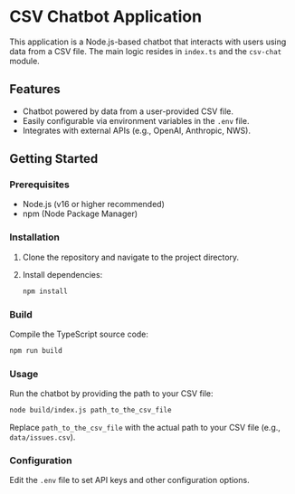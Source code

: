 # CSV Chatbot Application

This application is a Node.js-based chatbot that interacts with users using data from a CSV file. The main logic resides in `index.ts` and the `csv-chat` module.

## Features

- Chatbot powered by data from a user-provided CSV file.
- Easily configurable via environment variables in the `.env` file.
- Integrates with external APIs (e.g., OpenAI, Anthropic, NWS).

## Getting Started

### Prerequisites

- Node.js (v16 or higher recommended)
- npm (Node Package Manager)

### Installation

1. Clone the repository and navigate to the project directory.
2. Install dependencies:

   ```bash
   npm install
   ```

### Build

Compile the TypeScript source code:

```bash
npm run build
```

### Usage

Run the chatbot by providing the path to your CSV file:

```bash
node build/index.js path_to_the_csv_file
```

Replace `path_to_the_csv_file` with the actual path to your CSV file (e.g., `data/issues.csv`).

### Configuration

Edit the `.env` file to set API keys and other configuration options.